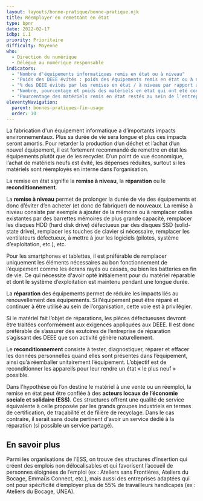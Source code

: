 ```yaml
---
layout: layouts/bonne-pratique/bonne-pratique.njk
title: Réemployer en remettant en état
type: bpnr
date: 2022-02-17
idbp: i.1
priority: Prioritaire
difficulty: Moyenne
who:
  - Direction du numérique
  - Délégué au numérique responsable
indicators:
  - "Nombre d'équipements informatiques remis en état ou à niveau"
  - "Poids des DEEE évités : poids des équipements remis en état ou à niveau"
  - "% des DEEE évités par les remises en état / à niveau par rapport au poids total des DEEE générés"
  - "Nombre, pourcentage et poids des matériels en état qui ont été confiés aux acteurs de l’ESS"
  - "Pourcentage des matériels remis en état restés au sein de l’entreprise après réparation"
eleventyNavigation:
  parent: bonnes-pratiques-fin-usage
  order: 10
---
```


La fabrication d'un équipement informatique a d’importants impacts environnementaux. Plus sa durée de vie sera longue et plus ces impacts seront amortis. Pour retarder la production d’un déchet et l’achat d’un nouvel équipement, il est fortement recommandé de remettre en état les équipements plutôt que de les recycler. D’un point de vue économique, l’achat de matériels neufs est évité, les dépenses réduites, surtout si les matériels sont réemployés en interne dans l’organisation.

La remise en état signifie la **remise à niveau**, la **réparation** ou le **reconditionnement**.

La **remise à niveau** permet de prolonger la durée de vie des équipements et donc d’éviter d’en acheter (et donc de fabriquer) de nouveaux. La remise à niveau consiste par exemple à ajouter de la mémoire ou à remplacer celles existantes par des barrettes mémoires de plus grande capacité,  remplacer les disques HDD (hard disk drive) défectueux par des disques SSD (solid-state drive), remplacer les touches de clavier si nécessaire, remplacer les ventilateurs défectueux, à mettre à jour les logiciels (pilotes, système d’exploitation, etc.), etc.

Pour les smartphones et tablettes, il est préférable de remplacer uniquement les éléments nécessaires au bon fonctionnement de l’équipement comme les écrans rayés ou cassés, ou bien les batteries en fin de vie. Ce qui nécessite d'avoir opté initialement pour du matériel réparable et dont le système d’exploitation est maintenu pendant une longue durée.

La **réparation** des équipements permet de réduire les impacts liés au renouvellement des équipements. Si l’équipement peut être réparé et continuer à être utilisé au sein de l’organisation, cette voie est à privilégier.

Si le matériel fait l’objet de réparations, les pièces défectueuses devront être traitées conformément aux exigences appliquées aux DEEE. Il est donc préférable de s’assurer des exutoires de l’entreprise de réparation s’agissant des DEEE que son activité génère naturellement.

Le **reconditionnement** consiste à tester, diagnostiquer, réparer et effacer les données personnelles quand elles sont présentes dans l’équipement, ainsi qu’à réemballer unitairement l’équipement. L’objectif est de reconditionner les appareils pour leur rendre un état « le plus neuf » possible.

Dans l'hypothèse où l’on destine le matériel à une vente ou un réemploi, la remise en état peut être confiée à des **acteurs locaux de l’économie sociale et solidaire (ESS)**. Ces structures offrent une qualité de service équivalente à celle proposée par les grands groupes industriels en termes de certification, de traçabilité et de filière de recyclage. Dans le cas contraire, il serait sans doute pertinent d'avoir un service dédié à la réparation (si possible un service partagé).

## En savoir plus

Parmi les organisations de l’ESS, on trouve des structures d’insertion qui créent des emplois non délocalisables et qui favorisent l’accueil de personnes éloignées de l’emploi (ex : Ateliers sans Frontières, Ateliers du Bocage, Emmaüs Connect, etc.), mais aussi des entreprises adaptées qui ont pour spécificité d’employer plus de 55% de travailleurs handicapés (ex : Ateliers du Bocage, UNEA).
